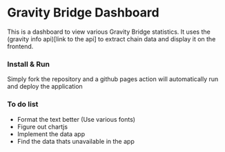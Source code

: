 # Gravity Bridge Dashboard

This is a dashboard to view various Gravity Bridge statistics. It uses the (gravity info api)[link to the api] to extract chain data and display it on the frontend.

### Install & Run
Simply fork the repository and a github pages action will automatically run and deploy the application

### To do list
* Format the text better (Use various fonts)
* Figure out chartjs
* Implement the data app
* Find the data thats unavailable in the app